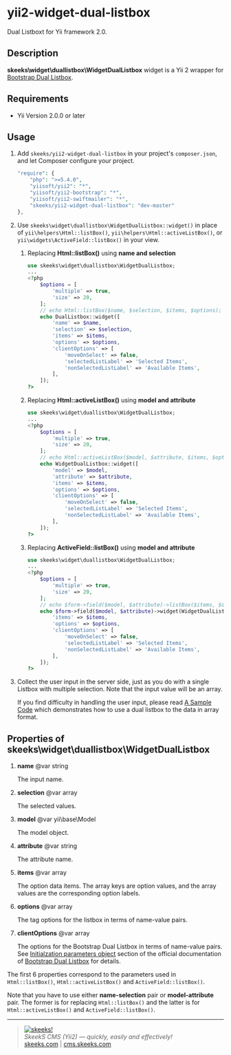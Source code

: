 yii2-widget-dual-listbox
=================

Dual Listboxt for Yii framework 2.0.

Description
-----------

**skeeks\widget\duallistbox\WidgetDualListbox** widget is a Yii 2 wrapper for [Bootstrap Dual Listbox](https://github.com/istvan-ujjmeszaros/bootstrap-duallistbox).

Requirements
------------
+ Yii Version 2.0.0 or later

Usage
-----
1. Add `skeeks/yii2-widget-dual-listbox` in your project's `composer.json`, and let Composer configure your project.

    ```php
    "require": {
        "php": ">=5.4.0",
        "yiisoft/yii2": "*",
        "yiisoft/yii2-bootstrap": "*",
        "yiisoft/yii2-swiftmailer": "*",
        "skeeks/yii2-widget-dual-listbox": "dev-master"
    },
    ```

2. Use `skeeks\widget\duallistbox\WidgetDualListbox::widget()` in place of `yii\helpers\Html::listBox()`, `yii\helpers\Html::activeListBox()`, or `yii\widgets\ActiveField::listBox()` in your view.

    1. Replacing **Html::listBox()** using **name and selection**

        ```php
        use skeeks\widget\duallistbox\WidgetDualListbox;
        ...
        <?php
            $options = [
                'multiple' => true,
                'size' => 20,
            ];
            // echo Html::listBox($name, $selection, $items, $options);
            echo DualListbox::widget([
                'name' => $name,
                'selection' => $selection,
                'items' => $items,
                'options' => $options,
                'clientOptions' => [
                    'moveOnSelect' => false,
                    'selectedListLabel' => 'Selected Items',
                    'nonSelectedListLabel' => 'Available Items',
                ],
            ]);
        ?>
        ```

    2. Replacing **Html::activeListBox()** using **model and attribute**

        ```php
        use skeeks\widget\duallistbox\WidgetDualListbox;
        ...
        <?php
            $options = [
                'multiple' => true,
                'size' => 20,
            ];
            // echo Html::activeListBox($model, $attribute, $items, $options);
            echo WidgetDualListbox::widget([
                'model' => $model,
                'attribute' => $attribute,
                'items' => $items,
                'options' => $options,
                'clientOptions' => [
                    'moveOnSelect' => false,
                    'selectedListLabel' => 'Selected Items',
                    'nonSelectedListLabel' => 'Available Items',
                ],
            ]);
        ?>
        ```

    3. Replacing **ActiveField::listBox()** using **model and attribute**

        ```php
        use skeeks\widget\duallistbox\WidgetDualListbox;
        ...
        <?php
            $options = [
                'multiple' => true,
                'size' => 20,
            ];
            // echo $form->field($model, $attribute)->listBox($items, $options);
            echo $form->field($model, $attribute)->widget(WidgetDualListbox::className(),[
                'items' => $items,
                'options' => $options,
                'clientOptions' => [
                    'moveOnSelect' => false,
                    'selectedListLabel' => 'Selected Items',
                    'nonSelectedListLabel' => 'Available Items',
                ],
            ]);
        ?>
        ```

3. Collect the user input in the server side, just as you do with a single Listbox with multiple selection. Note that the input value will be an array.
   
   If you find difficulty in handling the user input, please read [A Sample Code](sample-code.md) which demonstrates how to use a dual listbox to the data in array format. 


Properties of skeeks\widget\duallistbox\WidgetDualListbox
---------------------------------------------

1. **name** @var string

    The input name.

2. **selection** @var array

    The selected values.

3. **model** @var yii\base\Model

    The model object.

4. **attribute** @var string

    The attribute name.

5. **items** @var array

    The option data items. The array keys are option values, and the array values are the corresponding option labels. 

6. **options** @var array

   The tag options for the listbox in terms of name-value pairs.

7. **clientOptions** @var array

   The options for the Bootstrap Dual Listbox in terms of name-value pairs.
   See [Initialzation parameters object](https://github.com/istvan-ujjmeszaros/bootstrap-duallistbox/blob/master/README.md#initialization-parameters-object) section of the official documentation of [Bootstrap Dual Listbox](https://github.com/istvan-ujjmeszaros/bootstrap-duallistbox) for details.

The first 6 properties correspond to the parameters used in `Html::listBox()`, `Html::activeListBox()` and `ActiveField::listBox()`.

Note that you have to use either **name-selection** pair or **model-attribute** pair. The former is for replacing `Html::listBox()` and the latter is for `Html::activeListBox()` and `ActiveField::listBox()`.


___

> [![skeeks!](https://skeeks.com/img/logo/logo-no-title-80px.png)](https://skeeks.com)  
<i>SkeekS CMS (Yii2) — quickly, easily and effectively!</i>  
[skeeks.com](https://skeeks.com) | [cms.skeeks.com](https://cms.skeeks.com)

